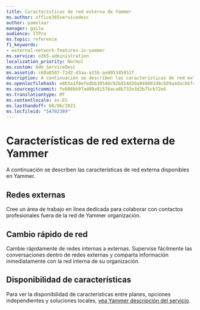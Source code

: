 ```yaml
---
title: Características de red externa de Yammer
ms.author: office365servicedesc
author: pamelaar
manager: gailw
audience: ITPro
ms.topic: reference
f1_keywords:
- external-network-features-in-yammer
ms.service: o365-administration
localization_priority: Normal
ms.custom: Adm_ServiceDesc
ms.assetid: c60a8507-72d2-43aa-a15b-aed053d5851f
description: A continuación se describen las características de red externa disponibles en Yammer.
ms.openlocfilehash: e8b5a1f0efedbb3054dc92bd14d20a040001d9c689aadacb6f4346d8338cef4f
ms.sourcegitcommit: fe808bb97ad09a91576aca8b733e3d2b75cb72e6
ms.translationtype: MT
ms.contentlocale: es-ES
ms.lasthandoff: 08/06/2021
ms.locfileid: "54702389"
---
```

# <a name="external-network-features-in-yammer"></a>Características de red externa de Yammer

A continuación se describen las características de red externa disponibles en Yammer.
  
## <a name="external-networks"></a>Redes externas

Cree un área de trabajo en línea dedicada para colaborar con contactos profesionales fuera de la red de Yammer organización.
  
## <a name="fast-network-switching"></a>Cambio rápido de red

Cambie rápidamente de redes internas a externas. Supervise fácilmente las conversaciones dentro de redes externas y comparta información inmediatamente con la red interna de su organización.
  
## <a name="feature-availability"></a>Disponibilidad de características

Para ver la disponibilidad de características entre planes, opciones independientes y soluciones locales, [vea Yammer descripción del servicio](yammer-service-description.md).